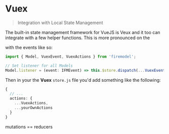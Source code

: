 # Vuex
> Integration with Local State Management 

The built-in state management framework for VueJS is Veux and it too can integrate with a few helper functions. This is more pronounced on the 

with the events like so:

```ts
import { Model, VuexEvent, VuexActions } from 'firemodel';

// Set listener for all Models
Model.listener = (event: IFMEvent) => this.$store.dispatch(...VuexEvent(event));
```

Then in your the **Vuex** `store.js` file you'd add something like the following:

```ts
{
  // ...
  actions: {
    ...VuexActions,
    ...yourOwnActions
  }
}
```

mutations == reducers
